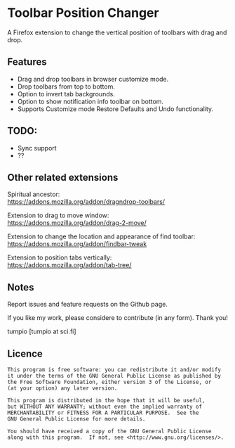 Toolbar Position Changer
========

A Firefox extension to change the vertical position of toolbars with drag and drop.

## Features
- Drag and drop toolbars in browser customize mode.
- Drop toolbars from top to bottom.
- Option to invert tab backgrounds.
- Option to show notification info toolbar on bottom.
- Supports Customize mode Restore Defaults and Undo functionality.

## TODO:
* Sync support
* ??

## Other related extensions

Spiritual ancestor:</br>
https://addons.mozilla.org/addon/dragndrop-toolbars/

Extension to drag to move window:</br>
https://addons.mozilla.org/addon/drag-2-move/

Extension to change the location and appearance of find toolbar:</br>
https://addons.mozilla.org/addon/findbar-tweak

Extension to position tabs vertically:</br>
https://addons.mozilla.org/addon/tab-tree/

## Notes
Report issues and feature requests on the Github page.

If you like my work, please considere to contribute (in any form). Thank you!

tumpio [tumpio at sci.fi]


## Licence
    This program is free software: you can redistribute it and/or modify
    it under the terms of the GNU General Public License as published by
    the Free Software Foundation, either version 3 of the License, or
    (at your option) any later version.

    This program is distributed in the hope that it will be useful,
    but WITHOUT ANY WARRANTY; without even the implied warranty of
    MERCHANTABILITY or FITNESS FOR A PARTICULAR PURPOSE.  See the
    GNU General Public License for more details.

    You should have received a copy of the GNU General Public License
    along with this program.  If not, see <http://www.gnu.org/licenses/>.
